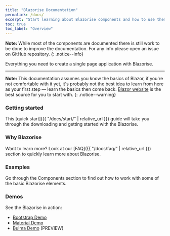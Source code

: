 ```yaml
---
title: "Blazorise Documentation"
permalink: /docs/
excerpt: "Start learning about Blazorise components and how to use them."
toc: true
toc_label: "Overview"
---
```


**Note:** While most of the components are documented there is still work to be done to improve the documentation. For any info please open an issue on GitHub repository.
{: .notice--info}

Everything you need to create a single page application with Blazorise.

---

**Note:** This documentation assumes you know the basics of Blazor, if you're not comfortable with it yet, it's probably not the best idea to learn from here as your first step — learn the basics then come back. [Blazor website](https://blazor.net/) is the best source for you to start with.
{: .notice--warning}

### Getting started

This [quick start]({{ "/docs/start/" | relative_url }}) guide will take you through the downloading and getting started with the Blazorise.

### Why Blazorise

Want to learn more? Look at our [FAQ]({{ "/docs/faq/" | relative_url }}) section to quickly learn more about Blazorise.

### Examples

Go through the Components section to find out how to work with some of the basic Blazorise elements.

### Demos

See the Blazorise in action:

- [Bootstrap Demo](https://bootstrapdemo.blazorise.com)
- [Material Demo](https://materialdemo.blazorise.com)
- [Bulma Demo](https://bulmademo.blazorise.com) (PREVIEW)